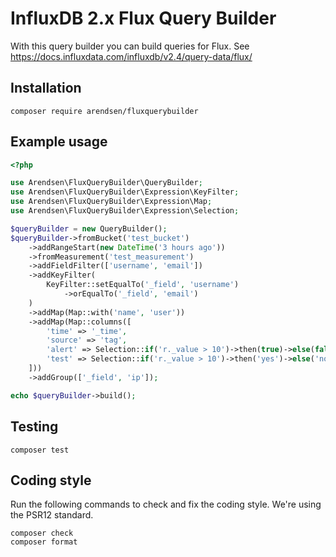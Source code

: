 # InfluxDB 2.x Flux Query Builder

With this query builder you can build queries for Flux.
See https://docs.influxdata.com/influxdb/v2.4/query-data/flux/

## Installation

```
composer require arendsen/fluxquerybuilder
```

## Example usage

```php
<?php

use Arendsen\FluxQueryBuilder\QueryBuilder;
use Arendsen\FluxQueryBuilder\Expression\KeyFilter;
use Arendsen\FluxQueryBuilder\Expression\Map;
use Arendsen\FluxQueryBuilder\Expression\Selection;

$queryBuilder = new QueryBuilder();
$queryBuilder->fromBucket('test_bucket')
    ->addRangeStart(new DateTime('3 hours ago'))
    ->fromMeasurement('test_measurement')
    ->addFieldFilter(['username', 'email'])
    ->addKeyFilter(
        KeyFilter::setEqualTo('_field', 'username')
            ->orEqualTo('_field', 'email')
    )
    ->addMap(Map::with('name', 'user'))
    ->addMap(Map::columns([
	    'time' => '_time',
        'source' => 'tag',
        'alert' => Selection::if('r._value > 10')->then(true)->else(false),
        'test' => Selection::if('r._value > 10')->then('yes')->else('no'),
    ]))
    ->addGroup(['_field', 'ip']);

echo $queryBuilder->build();
```

## Testing

```
composer test
```

## Coding style

Run the following commands to check and fix the coding style. We're using the PSR12 standard.

```
composer check
composer format
```